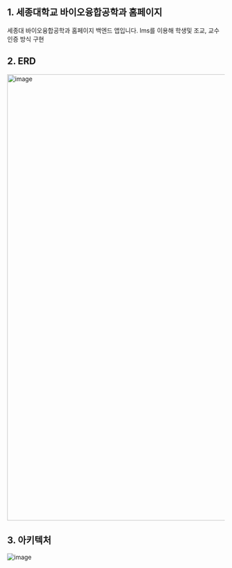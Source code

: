 ## 1. 세종대학교 바이오융합공학과 홈페이지 
세종대 바이오융합공학과 홈페이지 백엔드 앱입니다.
lms를 이용해 학생및 조교, 교수 인증 방식 구현


## 2. ERD
<img width="1032" alt="image" src="https://github.com/user-attachments/assets/926ab283-0ae6-4071-b77a-2b6566f90a29" />


## 3. 아키텍처 
![image](https://github.com/user-attachments/assets/d3017d6a-a813-414d-b447-a859a9859656)

